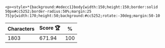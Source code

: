 `<p><style>*{background:#edecc1}body{width:150;height:150;border:solid 50px#cc5252;border-radius:50%;margin:25 75}p{width:170;height:50;background:#cc5252;rotate:-30deg;margin:50-10`

| Characters | Score 🏆 | %   |
| ---------- | -------- | --- |
| 1803       | 671.94   | 100 |
